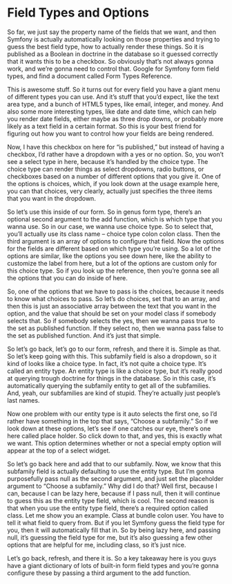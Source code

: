 # Field Types and Options

So far, we just say the property name of the fields that we want, and then Symfony is actually automatically looking on those properties and trying to guess the best field type, how to actually render these things. So it is published as a Boolean in doctrine in the database so it guessed correctly that it wants this to be a checkbox. So obviously that’s not always gonna work, and we’re gonna need to control that. Google for Symfony form field types, and find a document called Form Types Reference. 

This is awesome stuff. So it turns out for every field you have a giant menu of different types you can use. And it’s stuff that you’d expect, like the text area type, and a bunch of HTML5 types, like email, integer, and money. And also some more interesting types, like date and date time, which can help you render date fields, either maybe as three drop downs, or probably more likely as a text field in a certain format. So this is your best friend for figuring out how you want to control how your fields are being rendered.

Now, I have this checkbox on here for “is published,” but instead of having a checkbox, I’d rather have a dropdown with a yes or no option. So, you won’t see a select type in here, because it’s handled by the choice type. The choice type can render things as select dropdowns, radio buttons, or checkboxes based on a number of different options that you give it. One of the options is choices, which, if you look down at the usage example here, you can that choices, very clearly, actually just specifies the three items that you want in the dropdown. 

So let’s use this inside of our form. So in genus form type, there’s an optional second argument to the add function, which is which type that you wanna use. So in our case, we wanna use choice type. So to select that, you’ll actually use its class name – choice type colon colon class. Then the third argument is an array of options to configure that field. Now the options for the fields are different based on which type you’re using. So a lot of the options are similar, like the options you see down here, like the ability to customize the label from here, but a lot of the options are custom only for this choice type. So if you look up the reference, then you’re gonna see all the options that you can do inside of here. 

So, one of the options that we have to pass is the choices, because it needs to know what choices to pass. So let’s do choices, set that to an array, and then this is just an associative array between the text that you want in the option, and the value that should be set on your model class if somebody selects that. So if somebody selects the yes, then we wanna pass true to the set as published function. If they select no, then we wanna pass false to the set as published function. And it’s just that simple. 

So let’s go back, let’s go to our form, refresh, and there it is. Simple as that. So let’s keep going with this. This subfamily field is also a dropdown, so it kind of looks like a choice type. In fact, it’s not quite a choice type. It’s called an entity type. An entity type is like a choice type, but it’s really good at querying trough doctrine for things in the database. So in this case, it’s automatically querying the subfamily entity to get all of the subfamilies. And, yeah, our subfamilies are kind of stupid. They’re actually just people’s last names.

Now one problem with our entity type is it auto selects the first one, so I’d rather have something in the top that says, “Choose a subfamily.”  So if we look down at these options, let’s see if one catches our eye, there’s one here called place holder. So click down to that, and yes, this is exactly what we want. This option determines whether or not a special empty option will appear at the top of a select widget. 

So let’s go back here and add that to our subfamily. Now, we know that this subfamily field is actually defaulting to use the entity type. But I’m gonna purposefully pass null as the second argument, and just set the placeholder argument to “Choose a subfamily.”  Why did I do that? Well first, because I can, because I can be lazy here, because if I pass null, then it will continue to guess this as the entity type field, which is cool. The second reason is that when you use the entity type field, there’s a required option called class. Let me show you an example. Class at bundle colon user. You have to tell it what field to query from. But if you let Symfony guess the field type for you, then it will automatically fill that in. So by being lazy here, and passing null, it’s guessing the field type for me, but it’s also guessing a few other options that are helpful for me, including class, so it’s just nice.

Let’s go back, refresh, and there it is. So a key takeaway here is you guys have a giant dictionary of lots of built-in form field types and you’re gonna configure these by passing a third argument to the add function. 
